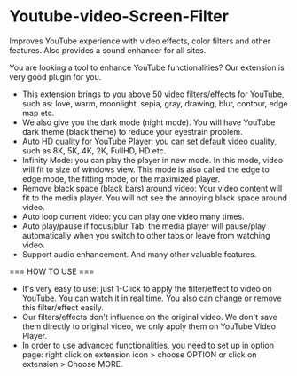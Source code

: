 # Youtube-video-Screen-Filter

Improves YouTube experience with video effects, color filters and other features. Also provides a sound enhancer for all sites.

You are looking a tool to enhance YouTube functionalities? Our extension is very good plugin for you.
- This extension brings to you above 50 video filters/effects for YouTube, such as: love, warm, moonlight, sepia, gray, drawing, blur, contour, edge map etc.
- We also give you the dark mode (night mode). You will have YouTube dark theme (black theme) to reduce your eyestrain problem.
- Auto HD quality for YouTube Player: you can set default video quality, such as 8K, 5K, 4K, 2K, FullHD, HD etc.
- Infinity Mode: you can play the player in new mode. In this mode, video will fit to size of windows view. This mode is also called the edge to edge mode, the fitting mode, or the maximized player.
- Remove black space (black bars) around video: Your video content will fit to the media player. You will not see the annoying black space around video.
- Auto loop current video: you can play one video many times.
- Auto play/pause if focus/blur Tab: the media player will pause/play automatically when you switch to other tabs or leave from watching video.
- Support audio enhancement.
And many other valuable features.

=== HOW TO USE ===
- It's very easy to use: just 1-Click to apply the filter/effect to video on YouTube. You can watch it in real time. You also can change or remove this filter/effect easily. 
- Our filters/effects don't influence on the original video. We don't save them directly to original video, we only apply them on YouTube Video Player.
- In order to use advanced functionalities, you need to set up in option page: right click on extension icon > choose OPTION or click on extension > Choose MORE.
